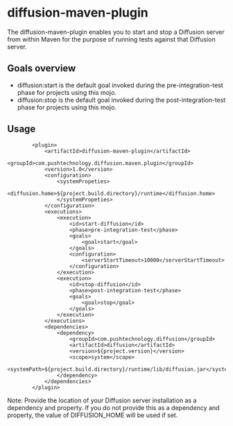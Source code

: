 # diffusion-maven-plugin

The diffusion-maven-plugin enables you to start and stop a Diffusion server from within Maven for the purpose of running tests against that Diffusion server.

## Goals overview

* diffusion:start is the default goal invoked during the pre-integration-test phase for projects using this mojo. 
* diffusion:stop is the default goal invoked during the post-integration-test phase for projects using this mojo.

## Usage

            <plugin>
                <artifactId>diffusion-maven-plugin</artifactId>
                <groupId>com.pushtechnology.diffusion.maven.plugin</groupId>
                <version>1.0</version>
                <configuration>
                    <systemPropeties>
                        <diffusion.home>${project.build.directory}/runtime</diffusion.home>
                    </systemPropeties>
                </configuration>
                <executions>
                    <execution>
                        <id>start-diffusion</id>
                        <phase>pre-integration-test</phase>
                        <goals>
                            <goal>start</goal>
                        </goals>
                        <configuration>
                            <serverStartTimeout>10000</serverStartTimeout>
                        </configuration>
                    </execution>
                    <execution>
                        <id>stop-diffusion</id>
                        <phase>post-integration-test</phase>
                        <goals>
                            <goal>stop</goal>
                        </goals>
                    </execution>
                </executions>
                <dependencies>
                    <dependency>
                        <groupId>com.pushtechnology.diffusion</groupId>
                        <artifactId>diffusion</artifactId>
                        <version>${project.version}</version>
                        <scope>system</scope>
                        <systemPath>${project.build.directory}/runtime/lib/diffusion.jar</systemPath>
                    </dependency>
                </dependencies>
            </plugin>

Note: Provide the location of your Diffusion server installation as a dependency and property.
If you do not provide this as a dependency and property, the value of DIFFUSION_HOME will be used if set.
